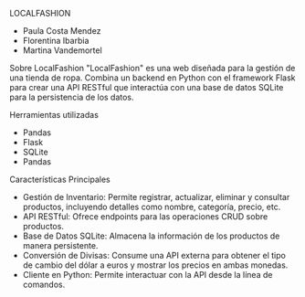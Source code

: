 LOCALFASHION 

- Paula Costa Mendez
- Florentina Ibarbia
- Martina Vandemortel
  
Sobre LocalFashion
"LocalFashion" es una web diseñada para la gestión de una tienda de ropa. Combina un backend en Python con el framework Flask para crear una API RESTful que interactúa con una base de datos SQLite para la persistencia de los datos.

Herramientas utilizadas
- Pandas
- Flask
- SQLite
- Pandas
  
Características Principales
- Gestión de Inventario: Permite registrar, actualizar, eliminar y consultar productos, incluyendo detalles como nombre, categoría, precio, etc.
- API RESTful: Ofrece endpoints para las operaciones CRUD sobre productos.
- Base de Datos SQLite: Almacena la información de los productos de manera persistente.
- Conversión de Divisas: Consume una API externa para obtener el tipo de cambio del dólar a euros y mostrar los precios en ambas monedas.
- Cliente en Python: Permite interactuar con la API desde la línea de comandos.
